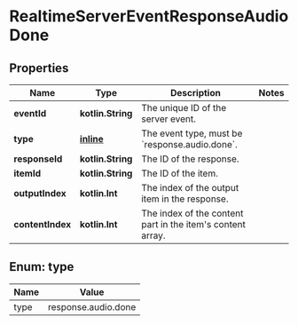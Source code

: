 
# RealtimeServerEventResponseAudioDone

## Properties
| Name | Type | Description | Notes |
| ------------ | ------------- | ------------- | ------------- |
| **eventId** | **kotlin.String** | The unique ID of the server event. |  |
| **type** | [**inline**](#Type) | The event type, must be &#x60;response.audio.done&#x60;. |  |
| **responseId** | **kotlin.String** | The ID of the response. |  |
| **itemId** | **kotlin.String** | The ID of the item. |  |
| **outputIndex** | **kotlin.Int** | The index of the output item in the response. |  |
| **contentIndex** | **kotlin.Int** | The index of the content part in the item&#39;s content array. |  |


<a id="Type"></a>
## Enum: type
| Name | Value |
| ---- | ----- |
| type | response.audio.done |



